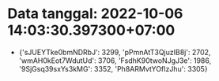 # Data tanggal: 2022-10-06 14:03:30.397300+07:00

* {'sJUEYTke0bmNDRbJ': 3299, 'pPmnAtT3QjuzIB8j': 2702, 'wmAH0kEot7WdutUd': 3706, 'FsdhK90twoNJgJ3e': 1986, '9SjGsq39sxYs3kMG': 3352, 'Ph8ARMvtYOfIzJhu': 3305}
